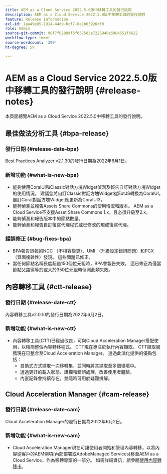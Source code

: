 ```yaml
---
title: AEM as a Cloud Service 2022.5.0版中移轉工具的發行說明
description: AEM as a Cloud Service 2022.5.0版中移轉工具的發行說明
feature: Release Information
exl-id: 1aa49e85-1914-44d9-bcf7-0a1b03926df0
role: Admin
source-git-commit: 90f7f6209df5f837583a7225940a5984551f6622
workflow-type: tm+mt
source-wordcount: '399'
ht-degree: 5%

---
```


# AEM as a Cloud Service 2022.5.0版中移轉工具的發行說明 {#release-notes}

本頁面總覽AEM as a Cloud Service 2022.5.0中移轉工具的發行說明。

## 最佳做法分析工具 {#bpa-release}

### 發行日期 {#release-date-bpa}

Best Practices Analyzer v2.1.30的發行日期為2022年6月1日。

### 新增功能 {#what-is-new-bpa}

* 能夠使用CoralUI和Classic對話方塊Widget偵測及報告自訂對話方塊Widget的使用情況。 建議您將自訂Classic對話方塊Widget從ExtJS轉換為CoralUI。 自訂Coral對話方塊Widget應更新為CoralUI3。
* 能夠偵測並報告Assets Share Commons的使用情況和版本。 AEM as a Cloud Service不支援Asset Share Commons 1.x，且必須升級至2.x。
* 能夠偵測和報告版本中的節點數量。
* 能夠偵測和報告自訂復寫代理程式或已修改的現成復寫代理。

### 錯誤修正 {#bug-fixes-bpa}

* BPA報告誤報的NCC （不相容變更）、UMI （升級設定錯誤問題）和PCX （頁面複雜性）發現。 這些問題已修正。
* 當任何節點名稱長度超過150個位元組時，BPA會報告失敗。 這已修正為僅當節點父路徑等於或大於350位元組時偵測此類失敗。

## 內容轉移工具 {#ctt-release}

### 發行日期 {#release-date-ctt}

內容轉移工具v2.0.10的發行日期為2022年6月2日。

### 新增功能 {#what-is-new-ctt}

* 內容轉移工具(CTT)已經過改良，可與Cloud Acceleration Manager搭配使用，以精簡整個內容轉移程式。 CTT現在專注於執行內容擷取。 CTT擷取服務現在已整合至Cloud Acceleration Manager。 透過此演化提供的優點包括：
   * 自助式方式擷取一次移轉集，並同時將其擷取至多個環境中。
   * 透過更好的載入狀態、護欄和錯誤處理，改善使用者體驗。
   * 內嵌記錄會持續存在，並隨時可用於疑難排解。

## Cloud Acceleration Manager {#cam-release}

### 發行日期 {#release-date-cam}

Cloud Acceleration Manager的發行日期為2022年6月2日。

### 新增功能 {#what-is-new-cam}

* Cloud Acceleration Manager現在可讓使用者開始和管理內容轉移，以將內容從客戶的AEM例項(內部部署或AdobeManaged Services)移至AEM as a Cloud Service，作為移轉專案的一部分。 如需詳細資訊，請參閱[使用內容轉移卡](https://experienceleague.adobe.com/docs/experience-manager-cloud-service/content/migration-journey/cloud-acceleration-manager/using-cam/cam-implementation-phase.html?lang=zh-Hant#content-transfer)。
